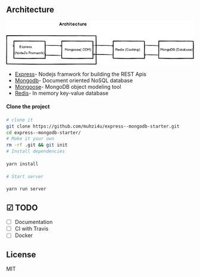 ## Architecture

<img src="sketch/Architecture.png" alt="architecture" />

* [Express](https://expressjs.com/)- Nodejs framwork for building the REST Apis
* [Mongodb](http://mongodb.com/)- Document oriented NoSQL database
* [Mongoose](https://http://mongoosejs.com)- MongoDB object modeling tool
* [Redis](https://redis.io/)- In memory key-value database

#### Clone the project

```sh
# clone it
git clone https://github.com/muhzi4u/express--mongodb-starter.git
cd express--mongodb-starter/
# Make it your own
rm -rf .git && git init
# Install dependencies

yarn install

# Start server

yarn run server
```

## ☑ TODO

* [ ] Documentation
* [ ] CI with Travis
* [ ] Docker

## License

MIT

```

```

